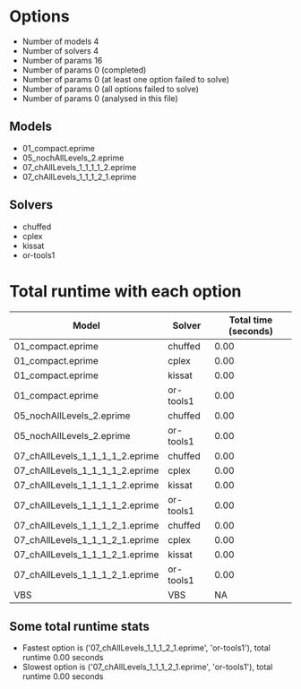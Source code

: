 

# Options


- Number of models         4
- Number of solvers        4
- Number of params        16
- Number of params         0 (completed)
- Number of params         0 (at least one option failed to solve)
- Number of params         0 (all options failed to solve)
- Number of params         0 (analysed in this file)


## Models


 - 01_compact.eprime
 - 05_nochAllLevels_2.eprime
 - 07_chAllLevels_1_1_1_1_2.eprime
 - 07_chAllLevels_1_1_1_2_1.eprime


## Solvers


 - chuffed
 - cplex
 - kissat
 - or-tools1


# Total runtime with each option


 | Model | Solver | Total time (seconds) | 
 | -- | -- | -- | 
 | 01_compact.eprime | chuffed | 0.00 | 
 | 01_compact.eprime | cplex | 0.00 | 
 | 01_compact.eprime | kissat | 0.00 | 
 | 01_compact.eprime | or-tools1 | 0.00 | 
 | 05_nochAllLevels_2.eprime | chuffed | 0.00 | 
 | 05_nochAllLevels_2.eprime | or-tools1 | 0.00 | 
 | 07_chAllLevels_1_1_1_1_2.eprime | chuffed | 0.00 | 
 | 07_chAllLevels_1_1_1_1_2.eprime | cplex | 0.00 | 
 | 07_chAllLevels_1_1_1_1_2.eprime | kissat | 0.00 | 
 | 07_chAllLevels_1_1_1_1_2.eprime | or-tools1 | 0.00 | 
 | 07_chAllLevels_1_1_1_2_1.eprime | chuffed | 0.00 | 
 | 07_chAllLevels_1_1_1_2_1.eprime | cplex | 0.00 | 
 | 07_chAllLevels_1_1_1_2_1.eprime | kissat | 0.00 | 
 | 07_chAllLevels_1_1_1_2_1.eprime | or-tools1 | 0.00 | 
 | VBS | VBS | NA | 


## Some total runtime stats


 - Fastest option is ('07_chAllLevels_1_1_1_2_1.eprime', 'or-tools1'), total runtime 0.00 seconds
 - Slowest option is ('07_chAllLevels_1_1_1_2_1.eprime', 'or-tools1'), total runtime 0.00 seconds
